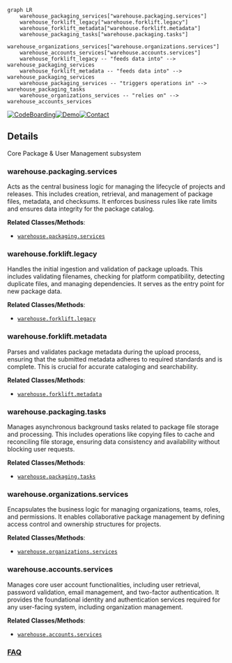 ```mermaid
graph LR
    warehouse_packaging_services["warehouse.packaging.services"]
    warehouse_forklift_legacy["warehouse.forklift.legacy"]
    warehouse_forklift_metadata["warehouse.forklift.metadata"]
    warehouse_packaging_tasks["warehouse.packaging.tasks"]
    warehouse_organizations_services["warehouse.organizations.services"]
    warehouse_accounts_services["warehouse.accounts.services"]
    warehouse_forklift_legacy -- "feeds data into" --> warehouse_packaging_services
    warehouse_forklift_metadata -- "feeds data into" --> warehouse_packaging_services
    warehouse_packaging_services -- "triggers operations in" --> warehouse_packaging_tasks
    warehouse_organizations_services -- "relies on" --> warehouse_accounts_services
```

[![CodeBoarding](https://img.shields.io/badge/Generated%20by-CodeBoarding-9cf?style=flat-square)](https://github.com/CodeBoarding/GeneratedOnBoardings)[![Demo](https://img.shields.io/badge/Try%20our-Demo-blue?style=flat-square)](https://www.codeboarding.org/demo)[![Contact](https://img.shields.io/badge/Contact%20us%20-%20contact@codeboarding.org-lightgrey?style=flat-square)](mailto:contact@codeboarding.org)

## Details

Core Package & User Management subsystem

### warehouse.packaging.services
Acts as the central business logic for managing the lifecycle of projects and releases. This includes creation, retrieval, and management of package files, metadata, and checksums. It enforces business rules like rate limits and ensures data integrity for the package catalog.


**Related Classes/Methods**:

- <a href="https://github.com/pypi/warehouse/blob/main/warehouse/packaging/services.py" target="_blank" rel="noopener noreferrer">`warehouse.packaging.services`</a>


### warehouse.forklift.legacy
Handles the initial ingestion and validation of package uploads. This includes validating filenames, checking for platform compatibility, detecting duplicate files, and managing dependencies. It serves as the entry point for new package data.


**Related Classes/Methods**:

- <a href="https://github.com/pypi/warehouse/blob/main/warehouse/forklift/legacy.py" target="_blank" rel="noopener noreferrer">`warehouse.forklift.legacy`</a>


### warehouse.forklift.metadata
Parses and validates package metadata during the upload process, ensuring that the submitted metadata adheres to required standards and is complete. This is crucial for accurate cataloging and searchability.


**Related Classes/Methods**:

- <a href="https://github.com/pypi/warehouse/blob/main/warehouse/forklift/metadata.py" target="_blank" rel="noopener noreferrer">`warehouse.forklift.metadata`</a>


### warehouse.packaging.tasks
Manages asynchronous background tasks related to package file storage and processing. This includes operations like copying files to cache and reconciling file storage, ensuring data consistency and availability without blocking user requests.


**Related Classes/Methods**:

- <a href="https://github.com/pypi/warehouse/blob/main/warehouse/packaging/tasks.py" target="_blank" rel="noopener noreferrer">`warehouse.packaging.tasks`</a>


### warehouse.organizations.services
Encapsulates the business logic for managing organizations, teams, roles, and permissions. It enables collaborative package management by defining access control and ownership structures for projects.


**Related Classes/Methods**:

- <a href="https://github.com/pypi/warehouse/blob/main/warehouse/organizations/services.py" target="_blank" rel="noopener noreferrer">`warehouse.organizations.services`</a>


### warehouse.accounts.services
Manages core user account functionalities, including user retrieval, password validation, email management, and two-factor authentication. It provides the foundational identity and authentication services required for any user-facing system, including organization management.


**Related Classes/Methods**:

- <a href="https://github.com/pypi/warehouse/blob/main/warehouse/accounts/services.py" target="_blank" rel="noopener noreferrer">`warehouse.accounts.services`</a>




### [FAQ](https://github.com/CodeBoarding/GeneratedOnBoardings/tree/main?tab=readme-ov-file#faq)